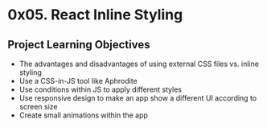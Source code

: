 # 0x05. React Inline Styling

## Project Learning Objectives
* The advantages and disadvantages of using external CSS files vs. inline styling
* Use a CSS-in-JS tool like Aphrodite
* Use conditions within JS to apply different styles
* Use responsive design to make an app show a different UI according to screen size
* Create small animations within the app
